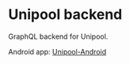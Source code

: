 # Unipool backend

GraphQL backend for Unipool.

Android app: [Unipool-Android](https://github.com/MarkNjunge/Unipool-Android)
